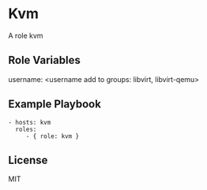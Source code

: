 Kvm
=========

A role kvm

Role Variables
--------------
username: <username add to groups: libvirt, libvirt-qemu>

Example Playbook
----------------

    - hosts: kvm
      roles:
         - { role: kvm }

License
-------

MIT
